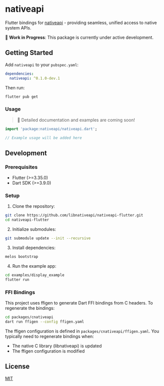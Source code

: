# nativeapi

Flutter bindings for [nativeapi](https://github.com/libnativeapi/libnativeapi) - providing seamless, unified access to native system APIs.

🚧 **Work in Progress**: This package is currently under active development.

## Getting Started

Add `nativeapi` to your `pubspec.yaml`:

```yaml
dependencies:
  nativeapi: ^0.1.0-dev.1
```

Then run:

```bash
flutter pub get
```

### Usage

> 📖 Detailed documentation and examples are coming soon!

```dart
import 'package:nativeapi/nativeapi.dart';

// Example usage will be added here
```

## Development

### Prerequisites

- Flutter (>=3.35.0)
- Dart SDK (>=3.9.0)

### Setup

1. Clone the repository:

```bash
git clone https://github.com/libnativeapi/nativeapi-flutter.git
cd nativeapi-flutter
```

2. Initialize submodules:

```bash
git submodule update --init --recursive
```

3. Install dependencies:

```bash
melos bootstrap
```

4. Run the example app:

```bash
cd examples/display_example
flutter run
```

### FFI Bindings

This project uses ffigen to generate Dart FFI bindings from C headers. To regenerate the bindings:

```bash
cd packages/cnativeapi
dart run ffigen --config ffigen.yaml
```

The ffigen configuration is defined in `packages/cnativeapi/ffigen.yaml`. You typically need to regenerate bindings when:
- The native C library (libnativeapi) is updated
- The ffigen configuration is modified

## License

[MIT](./LICENSE)
